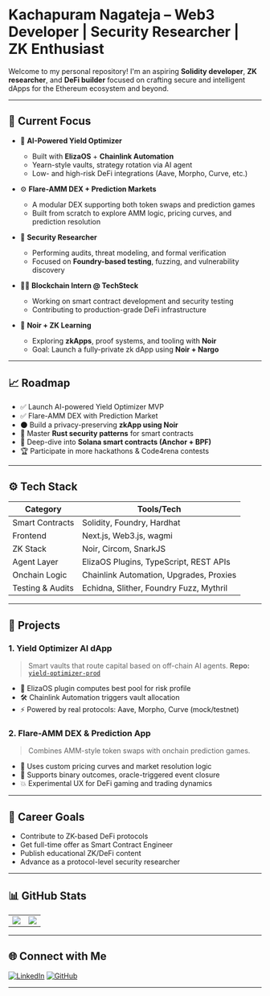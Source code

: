 
#  Kachapuram Nagateja – Web3 Developer | Security Researcher | ZK Enthusiast

Welcome to my personal repository! I'm an aspiring **Solidity developer**, **ZK researcher**, and **DeFi builder** focused on crafting secure and intelligent dApps for the Ethereum ecosystem and beyond.

---

## 💼 Current Focus

* 🧠 **AI-Powered Yield Optimizer**

  * Built with **ElizaOS** + **Chainlink Automation**
  * Yearn-style vaults, strategy rotation via AI agent
  * Low- and high-risk DeFi integrations (Aave, Morpho, Curve, etc.)

* ⚙️ **Flare-AMM DEX + Prediction Markets**

  * A modular DEX supporting both token swaps and prediction games
  * Built from scratch to explore AMM logic, pricing curves, and prediction resolution

* 🔐 **Security Researcher**

  * Performing audits, threat modeling, and formal verification
  * Focused on **Foundry-based testing**, fuzzing, and vulnerability discovery

* 👨‍💻 **Blockchain Intern @ TechSteck**

  * Working on smart contract development and security testing
  * Contributing to production-grade DeFi infrastructure

* 🌌 **Noir + ZK Learning**

  * Exploring **zkApps**, proof systems, and tooling with **Noir**
  * Goal: Launch a fully-private zk dApp using **Noir + Nargo**
 
    
---

## 📈 Roadmap

* ✅ Launch AI-powered Yield Optimizer MVP
* ✅ Flare-AMM DEX with Prediction Market
* 🌑 Build a privacy-preserving **zkApp using Noir**
* 🦀 Master **Rust security patterns** for smart contracts
* 🔮 Deep-dive into **Solana smart contracts (Anchor + BPF)**
* 🏆 Participate in more hackathons & Code4rena contests

---

## ⚙️ Tech Stack

| Category         | Tools/Tech                              |
| ---------------- | --------------------------------------- |
| Smart Contracts  | Solidity, Foundry, Hardhat              |
| Frontend         | Next.js, Web3.js, wagmi                 |
| ZK Stack         | Noir, Circom, SnarkJS                   |
| Agent Layer      | ElizaOS Plugins, TypeScript, REST APIs  |
| Onchain Logic    | Chainlink Automation, Upgrades, Proxies |
| Testing & Audits | Echidna, Slither, Foundry Fuzz, Mythril |

---

## 📁 Projects

### 1. **Yield Optimizer AI dApp**

> Smart vaults that route capital based on off-chain AI agents.
> **Repo:** [`yield-optimizer-prod`](https://github.com/nagatejakachapuram/yield-optimizer-prod)

* 🧠 ElizaOS plugin computes best pool for risk profile
* 🛠️ Chainlink Automation triggers vault allocation
* ⚡ Powered by real protocols: Aave, Morpho, Curve (mock/testnet)

### 2. **Flare-AMM DEX & Prediction App**

> Combines AMM-style token swaps with onchain prediction games.

* 🧬 Uses custom pricing curves and market resolution logic
* 🎲 Supports binary outcomes, oracle-triggered event closure
* 💥 Experimental UX for DeFi gaming and trading dynamics

---

## 🎯 Career Goals

* Contribute to ZK-based DeFi protocols
* Get full-time offer as Smart Contract Engineer
* Publish educational ZK/DeFi content
* Advance as a protocol-level security researcher

---

## 📊 GitHub Stats

<table>
  <tr>
    <td>
      <img src="https://github-readme-stats.vercel.app/api?username=nagatejakachapuram&theme=dark&hide_border=true&include_all_commits=true&count_private=true" />
    </td>
    <td>
      <img src="https://github-readme-stats.vercel.app/api/top-langs/?username=nagatejakachapuram&theme=dark&hide_border=true&layout=compact&hide=jupyter%20notebook" />
    </td>
  </tr>
</table>

---

## 🌐 Connect with Me

[![LinkedIn](https://img.shields.io/badge/LinkedIn-%230077B5.svg?logo=linkedin\&logoColor=white)](https://linkedin.com/in/nagatejakachapuram)
[![GitHub](https://img.shields.io/badge/GitHub-%23121011.svg?logo=github\&logoColor=white)](https://github.com/nagatejakachapuram)

---
